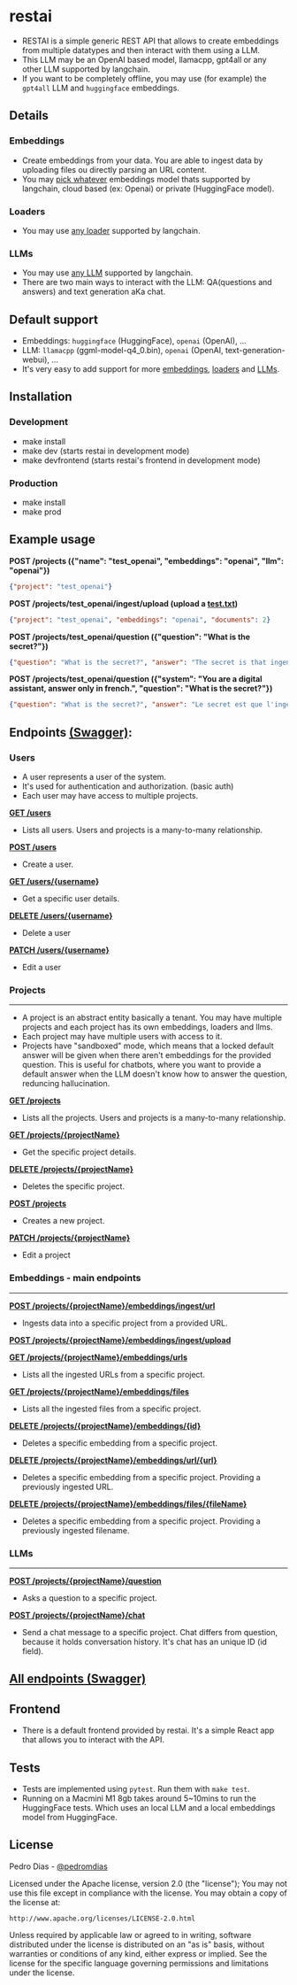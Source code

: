# restai

* RESTAI is a simple generic REST API that allows to create embeddings from multiple datatypes and then interact with them using a LLM.
* This LLM may be an OpenAI based model, llamacpp, gpt4all or any other LLM supported by langchain.
* If you want to be completely offline, you may use (for example) the `gpt4all` LLM and `huggingface` embeddings.
## Details
### Embeddings
* Create embeddings from your data. You are able to ingest data by uploading files ou directly parsing an URL content.
* You may [pick whatever](modules/embeddings.py) embeddings model thats supported by langchain, cloud based (ex: Openai) or private (HuggingFace model).

### Loaders
* You may use [any loader](modules/loaders.py) supported by langchain.

### LLMs
* You may use [any LLM](modules/llms.py) supported by langchain.
* There are two main ways to interact with the LLM: QA(questions and answers) and text generation aKa chat.

## Default support

* Embeddings: `huggingface` (HuggingFace), `openai` (OpenAI), ...
* LLM: `llamacpp` (ggml-model-q4_0.bin), `openai` (OpenAI, text-generation-webui), ...
* It's very easy to add support for more [embeddings](modules/embeddings.py), [loaders](modules/loaders.py) and [LLMs](modules/llms.py).

## Installation

### Development
* make install
* make dev (starts restai in development mode)
* make devfrontend (starts restai's frontend in development mode)

### Production
* make install
* make prod

## Example usage

**POST /projects ({"name": "test_openai",  "embeddings": "openai", "llm": "openai"})**
```json 
{"project": "test_openai"}
```

**POST /projects/test_openai/ingest/upload (upload a [test.txt](tests/test.txt))**
```json 
{"project": "test_openai", "embeddings": "openai", "documents": 2}
```

**POST /projects/test_openai/question ({"question": "What is the secret?"})**
```json 
{"question": "What is the secret?", "answer": "The secret is that ingenuity should be bigger than politics and corporate greed."}
```

**POST /projects/test_openai/question ({"system": "You are a digital assistant, answer only in french.", "question": "What is the secret?"})**
```json 
{"question": "What is the secret?", "answer": "Le secret est que l'ingéniosité doit être plus grande que la politique et la cupidité des entreprises."}
```

## Endpoints [(Swagger)](https://apocas.github.io/restai/):

### Users

* A user represents a user of the system.
* It's used for authentication and authorization. (basic auth)
* Each user may have access to multiple projects.

[**GET /users**](https://apocas.github.io/restai/#/default/read_users_users_get)

- Lists all users. Users and projects is a many-to-many relationship.

[**POST /users**](https://apocas.github.io/restai/#/default/create_user_users_post)

- Create a user.

[**GET /users/{username}**](https://apocas.github.io/restai/#/default/get_user_users__username__get)

- Get a specific user details.


[**DELETE /users/{username}**](https://apocas.github.io/restai/#/default/delete_user_users__username__delete)

- Delete a user

[**PATCH /users/{username}**](https://apocas.github.io/restai/#/default/update_user_users__username__patch)

- Edit a user

### Projects

---

* A project is an abstract entity basically a tenant. You may have multiple projects and each project has its own embeddings, loaders and llms.
* Each project may have multiple users with access to it.
* Projects have "sandboxed" mode, which means that a locked default answer will be given when there aren't embeddings for the provided question. This is useful for chatbots, where you want to provide a default answer when the LLM doesn't know how to answer the question, reduncing hallucination.

[**GET /projects**](https://apocas.github.io/restai/#/projects/get_projects)

- Lists all the projects. Users and projects is a many-to-many relationship.

[**GET /projects/{projectName}**](https://apocas.github.io/restai/#/default/get_project_projects__projectName__get)

- Get the specific project details.

[**DELETE /projects/{projectName}**](https://apocas.github.io/restai/#/default/delete_project_projects__projectName__delete)

- Deletes the specific project.

[**POST /projects**](https://apocas.github.io/restai/#/default/create_project_projects_post)

- Creates a new project.

[**PATCH /projects/{projectName}**](https://apocas.github.io/restai/#/default/edit_project_projects__projectName__patch)

- Edit a project

### Embeddings - main endpoints

---

[**POST /projects/{projectName}/embeddings/ingest/url**](https://apocas.github.io/restai/#/default/ingest_url_projects__projectName__embeddings_ingest_url_post)

- Ingests data into a specific project from a provided URL.

[**POST /projects/{projectName}/embeddings/ingest/upload**](https://apocas.github.io/restai/#/default/ingest_file_projects__projectName__embeddings_ingest_upload_post)

[**GET /projects/{projectName}/embeddings/urls**](https://apocas.github.io/restai/#/default/list_urls_projects__projectName__embeddings_urls_get)
- Lists all the ingested URLs from a specific project.

[**GET /projects/{projectName}/embeddings/files**](https://apocas.github.io/restai/#/default/list_files_projects__projectName__embeddings_files_get)
- Lists all the ingested files from a specific project.

[**DELETE /projects/{projectName}/embeddings/{id}**](https://apocas.github.io/restai/#/default/delete_embedding_projects__projectName__embeddings__id__delete)

- Deletes a specific embedding from a specific project.

[**DELETE /projects/{projectName}/embeddings/url/{url}**](https://apocas.github.io/restai/#/default/delete_url_projects__projectName__embeddings_url__url__delete)

- Deletes a specific embedding from a specific project. Providing a previously ingested URL.

[**DELETE /projects/{projectName}/embeddings/files/{fileName}**](https://apocas.github.io/restai/#/default/delete_file_projects__projectName__embeddings_files__fileName__delete)

- Deletes a specific embedding from a specific project. Providing a previously ingested filename.

### LLMs

---

[**POST /projects/{projectName}/question**](https://apocas.github.io/restai/#/default/question_project_projects__projectName__question_post)

- Asks a question to a specific project.

[**POST /projects/{projectName}/chat**](https://apocas.github.io/restai/#/default/chat_project_projects__projectName__chat_post)

- Send a chat message to a specific project. Chat differs from question, because it holds conversation history. It's chat has an unique ID (id field).

## [All endpoints (Swagger)](https://apocas.github.io/restai/)

## Frontend

* There is a default frontend provided by restai. It's a simple React app that allows you to interact with the API.

## Tests

 * Tests are implemented using `pytest`. Run them with `make test`.
 * Running on a Macmini M1 8gb takes around 5~10mins to run the HuggingFace tests. Which uses an local LLM and a local embeddings model from HuggingFace.

## License

Pedro Dias - [@pedromdias](https://twitter.com/pedromdias)

Licensed under the Apache license, version 2.0 (the "license"); You may not use this file except in compliance with the license. You may obtain a copy of the license at:

    http://www.apache.org/licenses/LICENSE-2.0.html

Unless required by applicable law or agreed to in writing, software distributed under the license is distributed on an "as is" basis, without warranties or conditions of any kind, either express or implied. See the license for the specific language governing permissions and limitations under the license.
